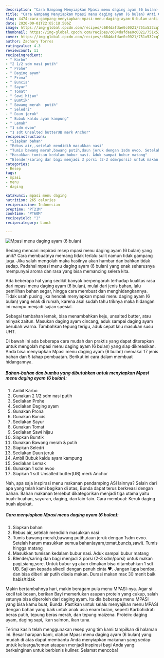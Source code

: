 ```yaml
---
description: "Cara Gampang Menyiapkan Mpasi menu daging ayam (6 bulan) Anti Gagal"
title: "Cara Gampang Menyiapkan Mpasi menu daging ayam (6 bulan) Anti Gagal"
slug: 4474-cara-gampang-menyiapkan-mpasi-menu-daging-ayam-6-bulan-anti-gagal
date: 2020-09-01T22:05:18.506Z
image: https://img-global.cpcdn.com/recipes/c684dafdae0c0021/751x532cq70/mpasi-menu-daging-ayam-6-bulan-foto-resep-utama.jpg
thumbnail: https://img-global.cpcdn.com/recipes/c684dafdae0c0021/751x532cq70/mpasi-menu-daging-ayam-6-bulan-foto-resep-utama.jpg
cover: https://img-global.cpcdn.com/recipes/c684dafdae0c0021/751x532cq70/mpasi-menu-daging-ayam-6-bulan-foto-resep-utama.jpg
author: Zachary Torres
ratingvalue: 4.3
reviewcount: 11
recipeingredient:
- " Karbo"
- "2 1/2 sdm nasi putih"
- " Prohe"
- " Daging ayam"
- " Prona"
- " Buncis"
- " Sayur"
- " Tomat"
- " Sawi hijau"
- " Bumtik"
- " Bawang merah  putih"
- " Seledri"
- " Daun jeruk"
- " Bubuk kaldu ayam kampung"
- " Lemak"
- "1 sdm evoo"
- "1 sdt Unsalted butterUB merk Anchor"
recipeinstructions:
- "Siapkan bahan"
- "Rebus air,,setelah mendidih masukkan nasi"
- "Tumis bawang merah,bawang putih,daun jeruk dengan 1sdm evoo. Setelah harum masukkan semua bahan(ayam,tomat,buncis,sawi). Tumis hingga matang"
- "Masukkan tumisan kedalam bubur nasi. Aduk sampai bubur matang"
- "Blender/saring dan bagi menjadi 3 porsi (2-3 sdm/porsi) untuk makan pagi,siang,sore. Untuk bubur yg akan dimakan bisa ditambahkan 1 sdt UB. Sajikan kepada sikecil dengan penuh cinta ❤. Jangan lupa berdoa, dan bisa diberi air putih disela makan. Durasi makan max 30 menit baik habis/tidak"
categories:
- Resep
tags:
- mpasi
- menu
- daging

katakunci: mpasi menu daging 
nutrition: 265 calories
recipecuisine: Indonesian
preptime: "PT21M"
cooktime: "PT60M"
recipeyield: "1"
recipecategory: Lunch

---
```



![Mpasi menu daging ayam (6 bulan)](https://img-global.cpcdn.com/recipes/c684dafdae0c0021/751x532cq70/mpasi-menu-daging-ayam-6-bulan-foto-resep-utama.jpg)

Sedang mencari inspirasi resep mpasi menu daging ayam (6 bulan) yang unik? Cara membuatnya memang tidak terlalu sulit namun tidak gampang juga. Jika salah mengolah maka hasilnya akan hambar dan bahkan tidak sedap. Padahal mpasi menu daging ayam (6 bulan) yang enak seharusnya mempunyai aroma dan rasa yang bisa memancing selera kita.

Ada beberapa hal yang sedikit banyak berpengaruh terhadap kualitas rasa dari mpasi menu daging ayam (6 bulan), mulai dari jenis bahan, lalu pemilihan bahan segar, hingga cara membuat dan menghidangkannya. Tidak usah pusing jika hendak menyiapkan mpasi menu daging ayam (6 bulan) yang enak di rumah, karena asal sudah tahu triknya maka hidangan ini mampu menjadi sajian spesial.

Sebagai tambahan lemak, bisa menambahkan keju, unsalted butter, atau minyak zaitun. Masukan daging ayam cincang, aduk sampai daging ayam berubah warna. Tambahkan tepung terigu, aduk cepat lalu masukan susu UHT.


Di bawah ini ada beberapa cara mudah dan praktis yang dapat diterapkan untuk mengolah mpasi menu daging ayam (6 bulan) yang siap dikreasikan. Anda bisa menyiapkan Mpasi menu daging ayam (6 bulan) memakai 17 jenis bahan dan 5 tahap pembuatan. Berikut ini cara dalam membuat hidangannya.

<!--inarticleads1-->

##### Bahan-bahan dan bumbu yang dibutuhkan untuk menyiapkan Mpasi menu daging ayam (6 bulan):

1. Ambil  Karbo
1. Gunakan 2 1/2 sdm nasi putih
1. Sediakan  Prohe
1. Sediakan  Daging ayam
1. Gunakan  Prona
1. Gunakan  Buncis
1. Sediakan  Sayur
1. Gunakan  Tomat
1. Sediakan  Sawi hijau
1. Siapkan  Bumtik
1. Gunakan  Bawang merah &amp; putih
1. Siapkan  Seledri
1. Sediakan  Daun jeruk
1. Ambil  Bubuk kaldu ayam kampung
1. Sediakan  Lemak
1. Gunakan 1 sdm evoo
1. Siapkan 1 sdt Unsalted butter(UB) merk Anchor


Nah, apa saja inspirasi menu makanan pendamping ASI lainnya? Selain dari apa yang telah kami bagikan di atas, Bunda dapat terus berkreasi dengan bahan. Bahan makanan tersebut dikategorikan menjadi tiga utama yaitu buah-buahan, sayuran, daging, dan lain-lain. Cara membuat: Keruk daging buah alpukat. 

<!--inarticleads2-->

##### Cara menyiapkan Mpasi menu daging ayam (6 bulan):

1. Siapkan bahan
1. Rebus air,,setelah mendidih masukkan nasi
1. Tumis bawang merah,bawang putih,daun jeruk dengan 1sdm evoo. Setelah harum masukkan semua bahan(ayam,tomat,buncis,sawi). Tumis hingga matang
1. Masukkan tumisan kedalam bubur nasi. Aduk sampai bubur matang
1. Blender/saring dan bagi menjadi 3 porsi (2-3 sdm/porsi) untuk makan pagi,siang,sore. Untuk bubur yg akan dimakan bisa ditambahkan 1 sdt UB. Sajikan kepada sikecil dengan penuh cinta ❤. Jangan lupa berdoa, dan bisa diberi air putih disela makan. Durasi makan max 30 menit baik habis/tidak


Makin bertambahnya hari, makin beragam pula menu MPASI-nya. Agar si kecil tak bosan, berikan Bayi memerlukan asupan protein yang cukup, salah satunya bisa diperoleh dari daging ayam. Itu dia beberapa menu MPASI yang bisa kamu buat, Bunda. Pastikan untuk selalu menyajikan menu MPASI dengan bahan yang baik untuk anak usia enam bulan, seperti Karbohidrat: beras putih, tepung beras merah, dan tepung maizena. Protein: daging ayam, daging sapi, ikan salmon, ikan tuna. 

Terima kasih telah menggunakan resep yang tim kami tampilkan di halaman ini. Besar harapan kami, olahan Mpasi menu daging ayam (6 bulan) yang mudah di atas dapat membantu Anda menyiapkan makanan yang sedap untuk keluarga/teman ataupun menjadi inspirasi bagi Anda yang berkeinginan untuk berbisnis kuliner. Selamat mencoba!
